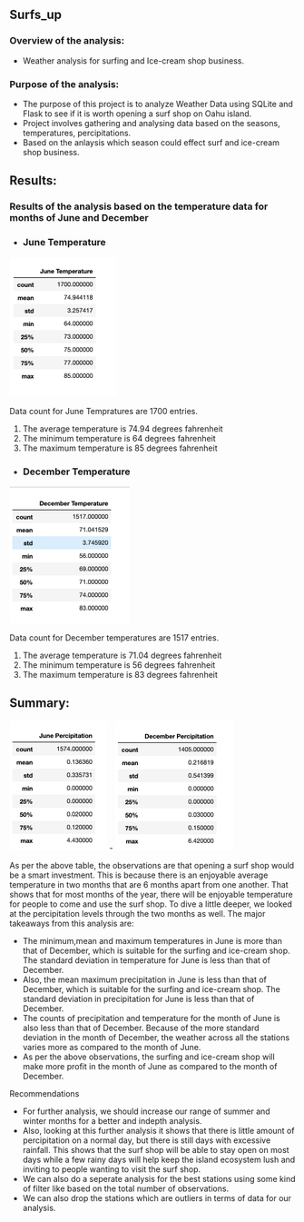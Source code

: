 ## Surfs_up
  ### Overview of the analysis:
  - Weather analysis for surfing and Ice-cream shop business.

  ### Purpose of the analysis:
  - The purpose of this project is to analyze Weather Data using SQLite and Flask to see if it is worth opening a surf shop on Oahu island.
  - Project involves gathering and analysing data based on the seasons, temperatures, percipitations.
  - Based on the anlaysis which season could effect surf and ice-cream shop business.

## Results:
### Results of the analysis based on the temperature data for months of June and December 
- ### June Temperature
![June Temperatures](./Resources/june_temps.png)

Data count for June Tempratures are 1700 entries.
  1. The average temperature is 74.94 degrees fahrenheit
  2. The minimum temperature is 64 degrees fahrenheit
  3. The maximum temperature is 85 degrees fahrenheit


- ### December Temperature
![December Tempratures](./Resources/dec_temps.png)

Data count for December temperatures are 1517 entries.
  1. The average temperature is 71.04 degrees fahrenheit
  2. The minimum temperature is 56 degrees fahrenheit
  3. The maximum temperature is 83 degrees fahrenheit


## Summary:

![June Precipitation](./Resources/june_prcp.png)   - ![December Precipitation](./Resources/dec_prcp.png)

As per the above table, the observations are that opening a surf shop would be a smart investment. This is because there is an enjoyable average temperature in two months that are 6 months apart from one another. That shows that for most months of the year, there will be enjoyable temperature for people to come and use the surf shop.
To dive a little deeper, we looked at the percipitation levels through the two months as well. The major takeaways from this analysis are:

- The minimum,mean and maximum temperatures in June is more than that of December, which is suitable for the surfing and ice-cream shop. The standard deviation in temperature for June is less than that of December.
- Also, the mean maximum precipitation in June is less than that of December, which is suitable for the surfing and ice-cream shop. The standard deviation in precipitation for June is less than that of December.
- The counts of precipitation and temperature for the month of June is also less than that of December. Because of the more standard deviation in the month of December, the weather across all the stations varies more as compared to the month of June.
- As per the above observations, the surfing and ice-cream shop will make more profit in the month of June as compared to the month of December.

Recommendations
- For further analysis, we should increase our range of summer and winter months for a better and indepth analysis.
- Also, looking at this further analysis it shows that there is little amount of percipitation on a normal day, but there is still days with excessive rainfall. This shows that the surf shop will be able to stay open on most days while a few rainy days will help keep the island ecosystem lush and inviting to people wanting to visit the surf shop.
- We can also do a seperate analysis for the best stations using some kind of filter like based on the total number of observations.
- We can also drop the stations which are outliers in terms of data for our analysis.














